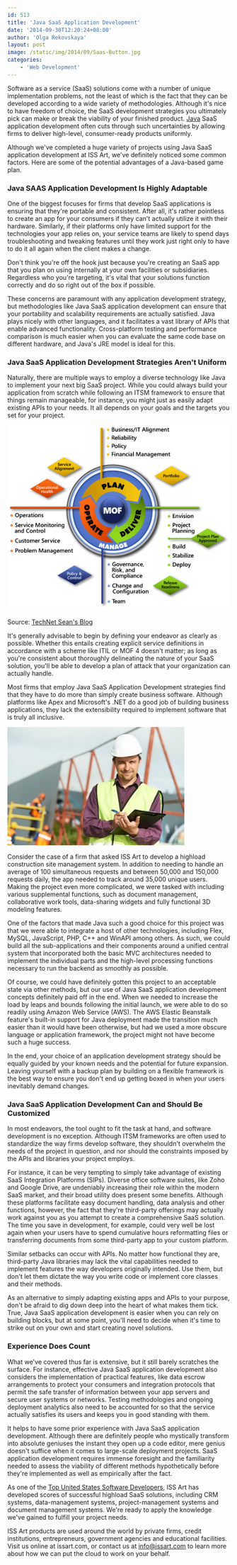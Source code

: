 ```yaml
---
id: 513
title: 'Java SaaS Application Development'
date: '2014-09-30T12:20:24+08:00'
author: 'Olga Rekovskaya'
layout: post
image: /static/img/2014/09/Saas-Button.jpg
categories:
    - 'Web Development'
---
```


Software as a service (SaaS) solutions come with a number of unique implementation problems, not the least of which is the fact that they can be developed according to a wide variety of methodologies. Although it's nice to have freedom of choice, the SaaS development strategies you ultimately pick can make or break the viability of your finished product. [Java](https://www.issart.com/en/lp/java-development-team/) SaaS application development often cuts through such uncertainties by allowing firms to deliver high-level, consumer-ready products uniformly.

Although we've completed a huge variety of projects using Java SaaS application development at ISS Art, we've definitely noticed some common factors. Here are some of the potential advantages of a Java-based game plan.

### Java SAAS Application Development Is Highly Adaptable

One of the biggest focuses for firms that develop SaaS applications is ensuring that they're portable and consistent. After all, it's rather pointless to create an app for your consumers if they can't actually utilize it with their hardware. Similarly, if their platforms only have limited support for the technologies your app relies on, your service teams are likely to spend days troubleshooting and tweaking features until they work just right only to have to do it all again when the client makes a change.

Don't think you're off the hook just because you're creating an SaaS app that you plan on using internally at your own facilities or subsidiaries. Regardless who you're targeting, it's vital that your solutions function correctly and do so right out of the box if possible.

These concerns are paramount with any application development strategy, but methodologies like Java SaaS application development can ensure that your portability and scalability requirements are actually satisfied. Java plays nicely with other languages, and it facilitates a vast library of APIs that enable advanced functionality. Cross-platform testing and performance comparison is much easier when you can evaluate the same code base on different hardware, and Java's JRE model is ideal for this.

### Java SaaS Application Development Strategies Aren't Uniform

Naturally, there are multiple ways to employ a diverse technology like Java to implement your next big SaaS project. While you could always build your application from scratch while following an ITSM framework to ensure that things remain manageable, for instance, you might just as easily adapt existing APIs to your needs. It all depends on your goals and the targets you set for your project.

![MOF cycle from Microsoft](/static/img/2014/10/microsoft_mof.png)

Source: [TechNet Sean's Blog](http://blogs.technet.com/b/seanearp/archive/2008/05/31/microsoft-operations-framework-mof-3-0-released.aspx)

It's generally advisable to begin by defining your endeavor as clearly as possible. Whether this entails creating explicit service definitions in accordance with a scheme like ITIL or MOF 4 doesn't matter; as long as you're consistent about thoroughly delineating the nature of your SaaS solution, you'll be able to develop a plan of attack that your organization can actually handle.

Most firms that employ Java SaaS Application Development strategies find that they have to do more than simply create business software. Although platforms like Apex and Microsoft's .NET do a good job of building business applications, they lack the extensibility required to implement software that is truly all inclusive.

![Construction Worker for Java Saas Application Development](/static/img/2014/10/builder-site-manager-worker-at-construction-site-xs-e1411729699353.jpg)

Consider the case of a firm that asked ISS Art to develop a highload construction site management system. In addition to needing to handle an average of 100 simultaneous requests and between 50,000 and 150,000 requests daily, the app needed to track around 35,000 unique users. Making the project even more complicated, we were tasked with including various supplemental functions, such as document management, collaborative work tools, data-sharing widgets and fully functional 3D modeling features.

One of the factors that made Java such a good choice for this project was that we were able to integrate a host of other technologies, including Flex, MySQL, JavaScript, PHP, C++ and WinAPI among others. As such, we could build all the sub-applications and their components around a unified central system that incorporated both the basic MVC architectures needed to implement the individual parts and the high-level processing functions necessary to run the backend as smoothly as possible.

Of course, we could have definitely gotten this project to an acceptable state via other methods, but our use of Java SaaS application development concepts definitely paid off in the end. When we needed to increase the load by leaps and bounds following the initial launch, we were able to do so readily using Amazon Web Service (AWS). The AWS Elastic Beanstalk feature's built-in support for Java deployment made the transition much easier than it would have been otherwise, but had we used a more obscure language or application framework, the project might not have become such a huge success.

In the end, your choice of an application development strategy should be equally guided by your known needs and the potential for future expansion. Leaving yourself with a backup plan by building on a flexible framework is the best way to ensure you don't end up getting boxed in when your users inevitably demand changes.

### Java SaaS Application Development Can and Should Be Customized

In most endeavors, the tool ought to fit the task at hand, and software development is no exception. Although ITSM frameworks are often used to standardize the way firms develop software, they shouldn't overwhelm the needs of the project in question, and nor should the constraints imposed by the APIs and libraries your project employs.

For instance, it can be very tempting to simply take advantage of existing SaaS Integration Platforms (SIPs). Diverse office software suites, like Zoho and Google Drive, are undeniably increasing their role within the modern SaaS market, and their broad utility does present some benefits. Although these platforms facilitate easy document handling, data analysis and other functions, however, the fact that they're third-party offerings may actually work against you as you attempt to create a comprehensive SaaS solution. The time you save in development, for example, could very well be lost again when your users have to spend cumulative hours reformatting files or transferring documents from some third-party app to your custom platform.

Similar setbacks can occur with APIs. No matter how functional they are, third-party Java libraries may lack the vital capabilities needed to implement features the way developers originally intended. Use them, but don't let them dictate the way you write code or implement core classes and their methods.

As an alternative to simply adapting existing apps and APIs to your purpose, don't be afraid to dig down deep into the heart of what makes them tick. True, Java SaaS application development is easier when you can rely on building blocks, but at some point, you'll need to decide when it's time to strike out on your own and start creating novel solutions.

### Experience Does Count

What we've covered thus far is extensive, but it still barely scratches the surface. For instance, effective Java SaaS application development also considers the implementation of practical features, like data escrow arrangements to protect your consumers and integration protocols that permit the safe transfer of information between your app servers and secure user systems or networks. Testing methodologies and ongoing deployment analytics also need to be accounted for so that the service actually satisfies its users and keeps you in good standing with them.

It helps to have some prior experience with Java SaaS application development. Although there are definitely people who mystically transform into absolute geniuses the instant they open up a code editor, mere genius doesn't suffice when it comes to large-scale deployment projects. SaaS application development requires immense foresight and the familiarity needed to assess the viability of different methods hypothetically before they're implemented as well as empirically after the fact.

As one of the [Top United States Software Developers](https://www.softwaredevelopmentcompany.co/software-development-companies-us/), ISS Art has developed scores of successful highload SaaS solutions, including CRM systems, data-management systems, project-management systems and document management systems. We're ready to apply the knowledge we've gained to fulfill your project needs.

ISS Art products are used around the world by private firms, credit institutions, entrepreneurs, government agencies and educational facilities. Visit us online at issart.com, or contact us at info@issart.com to learn more about how we can put the cloud to work on your behalf.
